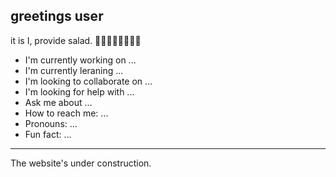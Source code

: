 ## greetings user
it is I, provide salad. 🥗🥗🥗🥗🥗🥗🥗🥗

- I'm currently working on ...
- I'm currently leraning ...
- I'm looking to collaborate on ...
- I'm looking for help with ...
- Ask me about ...
- How to reach me: ...
- Pronouns: ...
- Fun fact: ...

---

The website's under construction.
